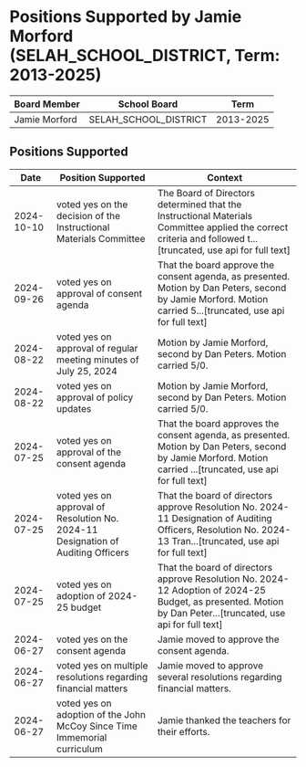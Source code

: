 # Positions Supported by Jamie Morford (SELAH_SCHOOL_DISTRICT, Term: 2013-2025)

| Board Member | School Board | Term |
|--------------|--------------|------|
| Jamie Morford | SELAH_SCHOOL_DISTRICT | 2013-2025 |

## Positions Supported

| Date       | Position Supported           | Context            |
|------------|------------------------------|--------------------|
| 2024-10-10 | voted yes on the decision of the Instructional Materials Committee | The Board of Directors determined that the Instructional Materials Committee applied the correct criteria and followed t...[truncated, use api for full text] |
| 2024-09-26 | voted yes on approval of consent agenda | That the board approve the consent agenda, as presented. Motion by Dan Peters, second by Jamie Morford. Motion carried 5...[truncated, use api for full text] |
| 2024-08-22 | voted yes on approval of regular meeting minutes of July 25, 2024 | Motion by Jamie Morford, second by Dan Peters. Motion carried 5/0. |
| 2024-08-22 | voted yes on approval of policy updates | Motion by Jamie Morford, second by Dan Peters. Motion carried 5/0. |
| 2024-07-25 | voted yes on approval of the consent agenda | That the board approves the consent agenda, as presented. Motion by Dan Peters, second by Jamie Morford. Motion carried ...[truncated, use api for full text] |
| 2024-07-25 | voted yes on approval of Resolution No. 2024-11 Designation of Auditing Officers | That the board of directors approve Resolution No. 2024-11 Designation of Auditing Officers, Resolution No. 2024-13 Tran...[truncated, use api for full text] |
| 2024-07-25 | voted yes on adoption of 2024-25 budget | That the board of directors approve Resolution No. 2024-12 Adoption of 2024-25 Budget, as presented. Motion by Dan Peter...[truncated, use api for full text] |
| 2024-06-27 | voted yes on the consent agenda | Jamie moved to approve the consent agenda. |
| 2024-06-27 | voted yes on multiple resolutions regarding financial matters | Jamie moved to approve several resolutions regarding financial matters. |
| 2024-06-27 | voted yes on adoption of the John McCoy Since Time Immemorial curriculum | Jamie thanked the teachers for their efforts. |

